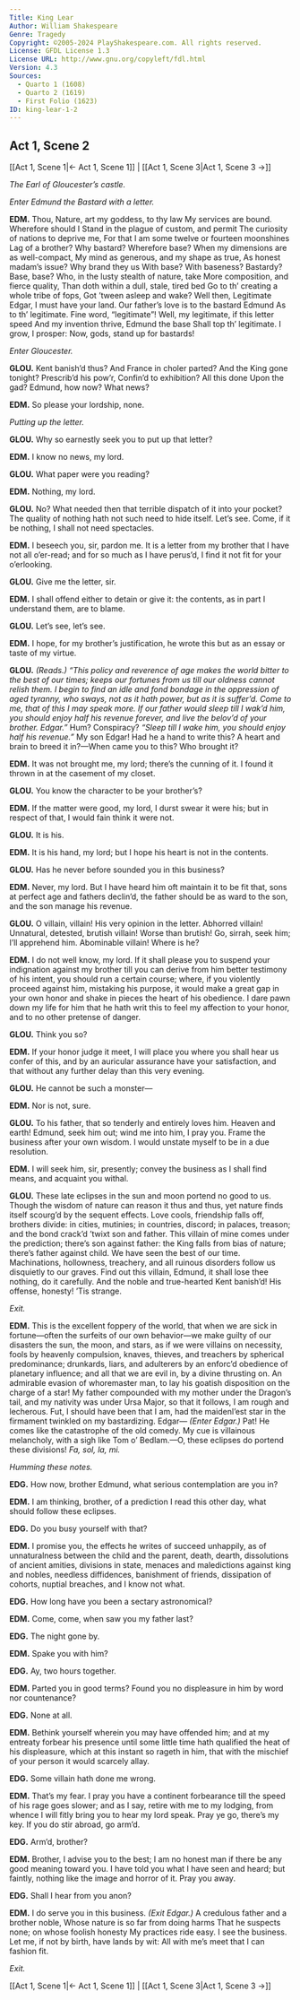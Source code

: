 ```yaml
---
Title: King Lear
Author: William Shakespeare
Genre: Tragedy
Copyright: ©2005-2024 PlayShakespeare.com. All rights reserved.
License: GFDL License 1.3
License URL: http://www.gnu.org/copyleft/fdl.html
Version: 4.3
Sources:
  - Quarto 1 (1608)
  - Quarto 2 (1619)
  - First Folio (1623)
ID: king-lear-1-2
---
```


## Act 1, Scene 2
[[Act 1, Scene 1|← Act 1, Scene 1]] | [[Act 1, Scene 3|Act 1, Scene 3 →]]

*The Earl of Gloucester’s castle.*

*Enter Edmund the Bastard with a letter.*

**EDM.**
Thou, Nature, art my goddess, to thy law
My services are bound. Wherefore should I
Stand in the plague of custom, and permit
The curiosity of nations to deprive me,
For that I am some twelve or fourteen moonshines
Lag of a brother? Why bastard? Wherefore base?
When my dimensions are as well-compact,
My mind as generous, and my shape as true,
As honest madam’s issue? Why brand they us
With base? With baseness? Bastardy? Base, base?
Who, in the lusty stealth of nature, take
More composition, and fierce quality,
Than doth within a dull, stale, tired bed
Go to th’ creating a whole tribe of fops,
Got ’tween asleep and wake? Well then,
Legitimate Edgar, I must have your land.
Our father’s love is to the bastard Edmund
As to th’ legitimate. Fine word, “legitimate”!
Well, my legitimate, if this letter speed
And my invention thrive, Edmund the base
Shall top th’ legitimate. I grow, I prosper:
Now, gods, stand up for bastards!

*Enter Gloucester.*

**GLOU.**
Kent banish’d thus? And France in choler parted?
And the King gone tonight? Prescrib’d his pow’r,
Confin’d to exhibition? All this done
Upon the gad? Edmund, how now? What news?

**EDM.**
So please your lordship, none.

*Putting up the letter.*

**GLOU.**
Why so earnestly seek you to put up that letter?

**EDM.**
I know no news, my lord.

**GLOU.**
What paper were you reading?

**EDM.**
Nothing, my lord.

**GLOU.**
No? What needed then that terrible dispatch of it into your pocket? The quality of nothing hath not such need to hide itself. Let’s see. Come, if it be nothing, I shall not need spectacles.

**EDM.**
I beseech you, sir, pardon me. It is a letter from my brother that I have not all o’er-read; and for so much as I have perus’d, I find it not fit for your o’erlooking.

**GLOU.**
Give me the letter, sir.

**EDM.**
I shall offend either to detain or give it: the contents, as in part I understand them, are to blame.

**GLOU.**
Let’s see, let’s see.

**EDM.**
I hope, for my brother’s justification, he wrote this but as an essay or taste of my virtue.

**GLOU.**
*(Reads.)*
*“This policy and reverence of age makes the world bitter to the best of our times; keeps our fortunes from us till our oldness cannot relish them. I begin to find an idle and fond bondage in the oppression of aged tyranny, who sways, not as it hath power, but as it is suffer’d. Come to me, that of this I may speak more. If our father would sleep till I wak’d him, you should enjoy half his revenue forever, and live the belov’d of your brother. Edgar.”*
Hum? Conspiracy?
*“Sleep till I wake him, you should enjoy half his revenue.”*
My son Edgar! Had he a hand to write this? A heart and brain to breed it in?—When came you to this? Who brought it?

**EDM.**
It was not brought me, my lord; there’s the cunning of it. I found it thrown in at the casement of my closet.

**GLOU.**
You know the character to be your brother’s?

**EDM.**
If the matter were good, my lord, I durst swear it were his; but in respect of that, I would fain think it were not.

**GLOU.**
It is his.

**EDM.**
It is his hand, my lord; but I hope his heart is not in the contents.

**GLOU.**
Has he never before sounded you in this business?

**EDM.**
Never, my lord. But I have heard him oft maintain it to be fit that, sons at perfect age and fathers declin’d, the father should be as ward to the son, and the son manage his revenue.

**GLOU.**
O villain, villain! His very opinion in the letter. Abhorred villain! Unnatural, detested, brutish villain! Worse than brutish! Go, sirrah, seek him; I’ll apprehend him. Abominable villain! Where is he?

**EDM.**
I do not well know, my lord. If it shall please you to suspend your indignation against my brother till you can derive from him better testimony of his intent, you should run a certain course; where, if you violently proceed against him, mistaking his purpose, it would make a great gap in your own honor and shake in pieces the heart of his obedience. I dare pawn down my life for him that he hath writ this to feel my affection to your honor, and to no other pretense of danger.

**GLOU.**
Think you so?

**EDM.**
If your honor judge it meet, I will place you where you shall hear us confer of this, and by an auricular assurance have your satisfaction, and that without any further delay than this very evening.

**GLOU.**
He cannot be such a monster⁠—

**EDM.**
Nor is not, sure.

**GLOU.**
To his father, that so tenderly and entirely loves him. Heaven and earth! Edmund, seek him out; wind me into him, I pray you. Frame the business after your own wisdom. I would unstate myself to be in a due resolution.

**EDM.**
I will seek him, sir, presently; convey the business as I shall find means, and acquaint you withal.

**GLOU.**
These late eclipses in the sun and moon portend no good to us. Though the wisdom of nature can reason it thus and thus, yet nature finds itself scourg’d by the sequent effects. Love cools, friendship falls off, brothers divide: in cities, mutinies; in countries, discord; in palaces, treason; and the bond crack’d ’twixt son and father. This villain of mine comes under the prediction; there’s son against father: the King falls from bias of nature; there’s father against child. We have seen the best of our time. Machinations, hollowness, treachery, and all ruinous disorders follow us disquietly to our graves. Find out this villain, Edmund, it shall lose thee nothing, do it carefully. And the noble and true-hearted Kent banish’d! His offense, honesty! ’Tis strange.

*Exit.*

**EDM.**
This is the excellent foppery of the world, that when we are sick in fortune—often the surfeits of our own behavior—we make guilty of our disasters the sun, the moon, and stars, as if we were villains on necessity, fools by heavenly compulsion, knaves, thieves, and treachers by spherical predominance; drunkards, liars, and adulterers by an enforc’d obedience of planetary influence; and all that we are evil in, by a divine thrusting on. An admirable evasion of whoremaster man, to lay his goatish disposition on the charge of a star! My father compounded with my mother under the Dragon’s tail, and my nativity was under Ursa Major, so that it follows, I am rough and lecherous. Fut, I should have been that I am, had the maidenl’est star in the firmament twinkled on my bastardizing. Edgar⁠—
*(Enter Edgar.)*
Pat! He comes like the catastrophe of the old comedy. My cue is villainous melancholy, with a sigh like Tom o’ Bedlam.—O, these eclipses do portend these divisions! *Fa, sol, la, mi.*

*Humming these notes.*

**EDG.**
How now, brother Edmund, what serious contemplation are you in?

**EDM.**
I am thinking, brother, of a prediction I read this other day, what should follow these eclipses.

**EDG.**
Do you busy yourself with that?

**EDM.**
I promise you, the effects he writes of succeed unhappily, as of unnaturalness between the child and the parent, death, dearth, dissolutions of ancient amities, divisions in state, menaces and maledictions against king and nobles, needless diffidences, banishment of friends, dissipation of cohorts, nuptial breaches, and I know not what.

**EDG.**
How long have you been a sectary astronomical?

**EDM.**
Come, come, when saw you my father last?

**EDG.**
The night gone by.

**EDM.**
Spake you with him?

**EDG.**
Ay, two hours together.

**EDM.**
Parted you in good terms? Found you no displeasure in him by word nor countenance?

**EDG.**
None at all.

**EDM.**
Bethink yourself wherein you may have offended him; and at my entreaty forbear his presence until some little time hath qualified the heat of his displeasure, which at this instant so rageth in him, that with the mischief of your person it would scarcely allay.

**EDG.**
Some villain hath done me wrong.

**EDM.**
That’s my fear. I pray you have a continent forbearance till the speed of his rage goes slower; and as I say, retire with me to my lodging, from whence I will fitly bring you to hear my lord speak. Pray ye go, there’s my key. If you do stir abroad, go arm’d.

**EDG.**
Arm’d, brother?

**EDM.**
Brother, I advise you to the best; I am no honest man if there be any good meaning toward you. I have told you what I have seen and heard; but faintly, nothing like the image and horror of it. Pray you away.

**EDG.**
Shall I hear from you anon?

**EDM.**
I do serve you in this business.
*(Exit Edgar.)*
A credulous father and a brother noble,
Whose nature is so far from doing harms
That he suspects none; on whose foolish honesty
My practices ride easy. I see the business.
Let me, if not by birth, have lands by wit:
All with me’s meet that I can fashion fit.

*Exit.*

[[Act 1, Scene 1|← Act 1, Scene 1]] | [[Act 1, Scene 3|Act 1, Scene 3 →]]